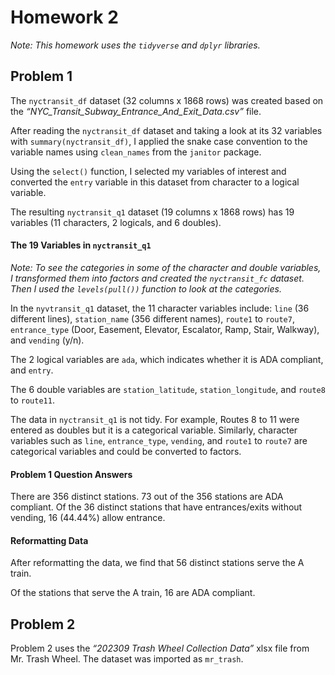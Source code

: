 Homework 2
================

*Note: This homework uses the `tidyverse` and `dplyr` libraries.*

## Problem 1

The `nyctransit_df` dataset (32 columns x 1868 rows) was created based
on the *“NYC_Transit_Subway_Entrance_And_Exit_Data.csv”* file.

After reading the `nyctransit_df` dataset and taking a look at its 32
variables with `summary(nyctransit_df)`, I applied the snake case
convention to the variable names using `clean_names` from the `janitor`
package.

Using the `select()` function, I selected my variables of interest and
converted the `entry` variable in this dataset from character to a
logical variable.

The resulting `nyctransit_q1` dataset (19 columns x 1868 rows) has 19
variables (11 characters, 2 logicals, and 6 doubles).

#### The 19 Variables in `nyctransit_q1`

*Note: To see the categories in some of the character and double
variables, I transformed them into factors and created the
`nyctransit_fc` dataset. Then I used the `levels(pull())` function to
look at the categories.*

In the `nyvtransit_q1` dataset, the 11 character variables include:
`line` (36 different lines), `station_name` (356 different names),
`route1` to `route7`, `entrance_type` (Door, Easement, Elevator,
Escalator, Ramp, Stair, Walkway), and `vending` (y/n).

The 2 logical variables are `ada`, which indicates whether it is ADA
compliant, and `entry`.

The 6 double variables are `station_latitude`, `station_longitude`, and
`route8` to `route11`.

The data in `nyctransit_q1` is not tidy. For example, Routes 8 to 11
were entered as doubles but it is a categorical variable. Similarly,
character variables such as `line`, `entrance_type`, `vending`, and
`route1` to `route7` are categorical variables and could be converted to
factors.

#### Problem 1 Question Answers

There are 356 distinct stations. 73 out of the 356 stations are ADA
compliant. Of the 36 distinct stations that have entrances/exits without
vending, 16 (44.44%) allow entrance.

#### Reformatting Data

After reformatting the data, we find that 56 distinct stations serve the
A train.

Of the stations that serve the A train, 16 are ADA compliant.

## Problem 2

Problem 2 uses the *“202309 Trash Wheel Collection Data”* xlsx file from
Mr. Trash Wheel. The dataset was imported as `mr_trash`.
